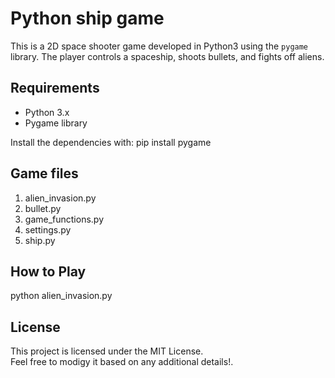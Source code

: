 # Python ship game

This is a 2D space shooter game developed in Python3 using the `pygame` library. The player controls a spaceship, shoots bullets, and fights off aliens.

## Requirements

- Python 3.x
- Pygame library

Install the dependencies with:
pip install pygame

## Game files
1. alien_invasion.py  
2. bullet.py  
3. game_functions.py  
4. settings.py  
5. ship.py  

## How to Play

python alien_invasion.py

## License

This project is licensed under the MIT License.  
Feel free to modigy it based on any additional details!.